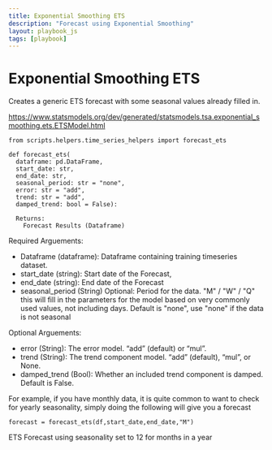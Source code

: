 ```yaml
---
title: Exponential Smoothing ETS
description: "Forecast using Exponential Smoothing"
layout: playbook_js
tags: [playbook]
---
```


# Exponential Smoothing ETS

Creates a generic ETS forecast with some seasonal values already filled in.

https://www.statsmodels.org/dev/generated/statsmodels.tsa.exponential_smoothing.ets.ETSModel.html


```
from scripts.helpers.time_series_helpers import forecast_ets
```

```
def forecast_ets(
  dataframe: pd.DataFrame,
  start_date: str,
  end_date: str,
  seasonal_period: str = "none",
  error: str = "add",
  trend: str = "add",
  damped_trend: bool = False):
   
  Returns:
    Forecast Results (Dataframe)
```

Required Arguements:
  - Dataframe (dataframe): Dataframe containing training timeseries dataset.
  - start_date (string): Start date of the Forecast,
  - end_date (string): End date of the Forecast
  - seasonal_period (String) Optional: Period for the data. "M" /  "W" / "Q" this will fill in the parameters for the model based on very commonly used values, not including days. Default is "none", use "none" if the data is not seasonal
  
Optional Arguements:
  - error (String): The error model. “add” (default) or “mul”.
  - trend (String): The trend component model. “add” (default), “mul”, or None.
  - damped_trend (Bool): Whether an included trend component is damped. Default is False.

For example, if you have monthly data, it is quite common to want to check for yearly seasonality, simply doing the following will give you a forecast

```
forecast = forecast_ets(df,start_date,end_date,"M")
```
ETS Forecast using seasonality set to 12 for months in a year